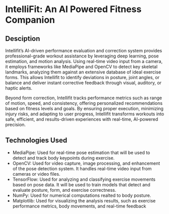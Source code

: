 # IntelliFit: An AI Powered Fitness Companion

## Desciption

Intellifit’s AI-driven performance evaluation and correction system provides professional-grade workout assistance by leveraging deep learning, pose estimation, and motion analysis. Using real-time video input from a camera, it employs frameworks like MediaPipe and OpenCV to detect key skeletal landmarks, analyzing them against an extensive database of ideal exercise forms. This allows Intellifit to identify deviations in posture, joint angles, or balance and deliver instant corrective feedback through visual, auditory, or haptic alerts.

Beyond form correction, Intellifit tracks performance metrics such as range of motion, speed, and consistency, offering personalized recommendations based on fitness levels and goals. By ensuring proper execution, minimizing injury risks, and adapting to user progress, Intellifit transforms workouts into safe, efficient, and results-driven experiences with real-time, AI-powered precision.

## Technologies Used

- MediaPipe:  Used for real-time pose estimation that will be used to detect and track body keypoints during exercise.
- OpenCV: Used for video capture, image processing, and enhancement of the pose detection system. It handles real-time video input from cameras or video files.
- TensorFlow: Used for analyzing and classifying exercise movements based on pose data. It will be used to train models that detect and evaluate posture, form, and exercise correctness.
- NumPy: Used for numerical computations realted to body posture.
- Matplotlib: Used for visualizing the analysis results, such as exercise performance metrics, body movements, and real-time feedback
